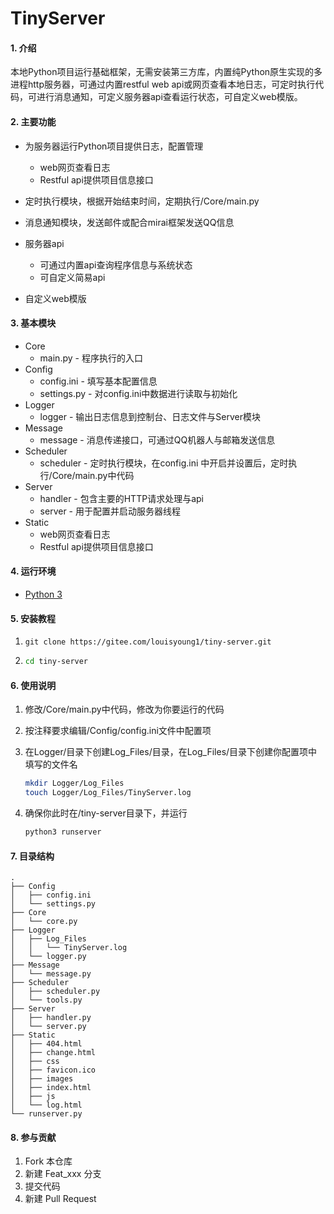 # TinyServer

#### 1. 介绍
​		本地Python项目运行基础框架，无需安装第三方库，内置纯Python原生实现的多进程http服务器，可通过内置restful web api或网页查看本地日志，可定时执行代码，可进行消息通知，可定义服务器api查看运行状态，可自定义web模版。

#### 2. 主要功能
- 为服务器运行Python项目提供日志，配置管理
  - web网页查看日志
  - Restful api提供项目信息接口

- 定时执行模块，根据开始结束时间，定期执行/Core/main.py
- 消息通知模块，发送邮件或配合mirai框架发送QQ信息
- 服务器api
  - 可通过内置api查询程序信息与系统状态
  - 可自定义简易api
- 自定义web模版

#### 3. 基本模块

- Core
  - main.py - 程序执行的入口
- Config
  - config.ini - 填写基本配置信息
  - settings.py - 对config.ini中数据进行读取与初始化
- Logger
  - logger - 输出日志信息到控制台、日志文件与Server模块
- Message
  - message - 消息传递接口，可通过QQ机器人与邮箱发送信息
- Scheduler
  - scheduler - 定时执行模块，在config.ini 中开启并设置后，定时执行/Core/main.py中代码
- Server
  - handler - 包含主要的HTTP请求处理与api
  - server - 用于配置并启动服务器线程
- Static
  - web网页查看日志
  - Restful api提供项目信息接口

#### 4. 运行环境

- [Python 3](https://www.python.org/)

#### 5. 安装教程

1. ```shell
   git clone https://gitee.com/louisyoung1/tiny-server.git
   ```

2. ```sh
   cd tiny-server
   ```

#### 6. 使用说明

1. 修改/Core/main.py中代码，修改为你要运行的代码

2. 按注释要求编辑/Config/config.ini文件中配置项

3. 在Logger/目录下创建Log_Files/目录，在Log_Files/目录下创建你配置项中填写的文件名
   ```sh
   mkdir Logger/Log_Files
   touch Logger/Log_Files/TinyServer.log
   ```
   
4. 确保你此时在/tiny-server目录下，并运行

   ```sh
   python3 runserver
   ```

#### 7. 目录结构

```shell
.
├── Config
│   ├── config.ini
│   └── settings.py
├── Core
│   └── core.py
├── Logger
│   ├── Log_Files
│   │   └── TinyServer.log
│   └── logger.py
├── Message
│   └── message.py
├── Scheduler
│   ├── scheduler.py
│   └── tools.py
├── Server
│   ├── handler.py
│   └── server.py
├── Static
│   ├── 404.html
│   ├── change.html
│   ├── css
│   ├── favicon.ico
│   ├── images
│   ├── index.html
│   ├── js
│   └── log.html
└── runserver.py
```



#### 8. 参与贡献

1.  Fork 本仓库
2.  新建 Feat_xxx 分支
3.  提交代码
4.  新建 Pull Request
